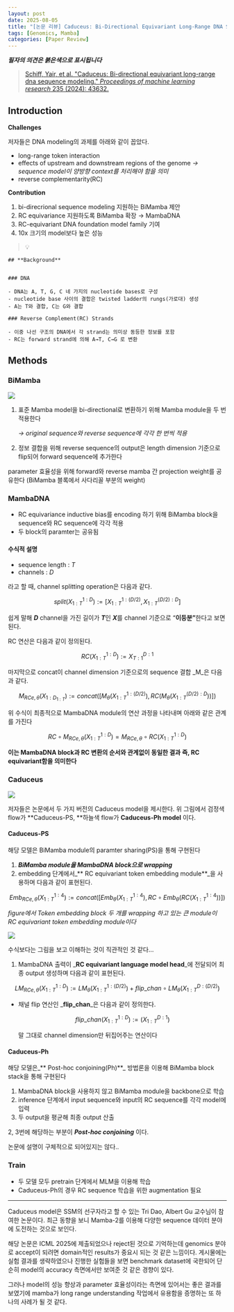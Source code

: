 ```yaml
---
layout: post
date: 2025-08-05
title: "[논문 리뷰] Caduceus: Bi-Directional Equivariant Long-Range DNA Sequence Modeling"
tags: [Genomics, Mamba]
categories: [Paper Review]
---
```


<span class="notion-red">_**필자의 의견은 붉은색으로 표시됩니다**_</span>


> [Schiff, Yair, et al. "Caduceus: Bi-directional equivariant long-range dna sequence modeling." ](https://pmc.ncbi.nlm.nih.gov/articles/PMC12189541/)[_Proceedings of machine learning research_](https://pmc.ncbi.nlm.nih.gov/articles/PMC12189541/)[ 235 (2024): 43632.](https://pmc.ncbi.nlm.nih.gov/articles/PMC12189541/)



## Introduction


**Challenges**


저자들은 DNA modeling의 과제를 아래와 같이 꼽았다.

- long-range token interaction
- effects of upstream and downstream regions of the genome 
_→ sequence model이 양방향 context를 처리해야 함을 의미_
- reverse complementarity(RC)

**Contribution**

1. bi-direcrional sequence modeling 지원하는 BiMamba 제안
1. RC equivariance 지원하도록 BiMamba 확장 → MambaDNA
1. RC-equivariant DNA foundation model family 기여
1. 10x 크기의 model보다 높은 성능

> 💡 


	## **Background**


	### DNA

	- DNA는 A, T, G, C 네 가지의 nucleotide bases로 구성
	- nucleotide base 사이의 결합은 twisted ladder의 rungs(가로대) 생성
	- A는 T와 결합, C는 G와 결합

	### Reverse Complement(RC) Strands

	- 이중 나선 구조의 DNA에서 각 strand는 의미상 동등한 정보를 포함
	- RC는 forward strand에 의해 A→T, C→G 로 변환


## Methods



### BiMamba


![](https://prod-files-secure.s3.us-west-2.amazonaws.com/542b861c-36a8-4051-84e5-8804b6728dba/2c247d59-7815-4980-99f0-8f0d21f445a7/image.png?X-Amz-Algorithm=AWS4-HMAC-SHA256&X-Amz-Content-Sha256=UNSIGNED-PAYLOAD&X-Amz-Credential=ASIAZI2LB46663VPK5H3%2F20250914%2Fus-west-2%2Fs3%2Faws4_request&X-Amz-Date=20250914T004038Z&X-Amz-Expires=3600&X-Amz-Security-Token=IQoJb3JpZ2luX2VjENn%2F%2F%2F%2F%2F%2F%2F%2F%2F%2FwEaCXVzLXdlc3QtMiJHMEUCIDYwuKzH8SR3X97Uj%2FH9Nx%2FlJIU8adCGiE5Fdxef15oOAiEAnFqkMzuJbyzi5JQ2eVo2f9JvtyufdmmEqNcU05KzbtUq%2FwMIUhAAGgw2Mzc0MjMxODM4MDUiDFWPCua9v7Bui6v%2BQircA8PwyGRnz46qDN6EBWsMED5X4pGg7HDoJGYC6tvaLtSfZLKQWMLtJJFHgRuAYtgn3yBUuzU5b4US00hTFXkt2yHHzeOuXNiNQS1bfY88dndGkPFIeE%2F7ogZZd3qtNJ9i33Ur87w%2FH%2Fsdy1SusQrd0%2F8tQ1Qiqmuav0ZR%2F5oE%2B%2FUf6Kn4WNqsUqqPNSg5Ivb8uhvWkm0Ftx8A6L1hRiembIrfHgDRtXA1DfKnGd4JM8HOvdr9Qq7EYRCDSnFd70GFqrsZsDyhbPSNvIf2Wf3St5sqO%2FENNV6NwCuP6RqbX0sVM6qzRYbcCis3D5uchToUvBqxu8yVar183TYOOPb0bvwoTgetb86yzvQfAFHg21l1d5F19FuRiEIDulhqgmoNLcQg0nfoLPlMkgmgR%2Fi28oNWkmekLHwNkrcyL1ecxBrx%2FVS%2FAeoQ6RrbAm%2FfJcXbr4w%2FJUCpPUsuTU%2BEQJ3qo3lpNDnsQdifjgkKEege%2FzFmMh8iQDEyf9tpFzMpMmmzCcGHcx6H0%2BtqjxK5SQb9zMLZxbWzkPtHFFfqIka61eQjkz7iTaa32cl0ddpgBcddGSldJc5zXRklLX0rA7TaMlyOL2JFg4Nh%2F0XKOKxkaNfbSXDuapPPpFgaq3sdMMyamMYGOqUBRGMG2eEr1QYA57Mapen2cvLlnFEqzS4hzIBiMcCLo%2BrXJKUcLKLPdzm%2BrHzRSWgApiv0JHr6Jr7kBYpwpmTVFGac2hqXr2moDOjO3tC5AJcDhaCNW7dED3N0Gghf8NwwpL4xTtwcnvCQR125mEYWghq%2FOrhNEy3AP%2Btquvpe%2BxEFKhIeBiHAffs3VnBgK8V0gip9s06OZe1LLT8arAV1uC%2BIn%2B5p&X-Amz-Signature=6a04124ac2c5ac1b1f83f57698eb525f8b5cc34aea6f4efb56035972e723ff85&X-Amz-SignedHeaders=host&x-amz-checksum-mode=ENABLED&x-id=GetObject)

1. 표준 Mamba model을 bi-directional로 변환하기 위해 Mamba module을 두 번 적용한다

	_→ original sequence와 reverse sequence에 각각 한 번씩 적용_

1. 정보 결합을 위해 reverse sequence의 output은 length dimension 기준으로 flip되어 forward sequence에 추가한다

parameter 효율성을 위해 forward와 reverse mamba 간 projection weight를 공유한다 (BiMamba 블록에서 사다리꼴 부분의 weight)



### MambaDNA

- RC equivariance inductive bias를 encoding 하기 위해 BiMamba block을 sequence와 RC sequence에 각각 적용
- 두 block의 paramter는 공유됨


#### 수식적 설명

- sequence length : _T_
- channels : _D_

라고 할 때,  channel splitting operation은 다음과 같다.


$$
split(X^{1:D}_{1:T}):=[X^{1:(D/2)}_{1:T},X^{(D/2):D}_{1:T}]
$$


<span class="notion-red">쉽게 말해 </span><span class="notion-red">_**D**_</span><span class="notion-red"> channel을 가진 길이가 </span><span class="notion-red">_**T**_</span><span class="notion-red">인 </span><span class="notion-red">_**X**_</span><span class="notion-red">를 channel 기준으로 “</span><span class="notion-red">**이등분”**</span><span class="notion-red">한다고 보면 된다.</span>


RC 연산은 다음과 같이 정의된다.


$$
RC(X^{1:D}_{1:T}):=X^{D:1}_{T:1}
$$


마지막으로 concat이 channel dimension 기준으로의 sequence 결합 _M_은 다음과 같다.


$$
M_{RCe,\theta}(X_{1:D_{1:T}}):=concat([M_{\theta}(X^{1:(D/2)}_{1:T}),RC(M_{\theta}(X^{(D/2):D}_{1:T}))])
$$


위 수식이 최종적으로 MambaDNA module의 연산 과정을 나타내며 아래와 같은 관계를 가진다


$$
RC\circ M_{RCe,\theta}(X^{1:D}_{1:T}) = M_{RCe,\theta} \circ RC(X^{1:D}_{1:T})
$$


**이는 MambaDNA block과 RC 변환의 순서와 관계없이 동일한 결과 즉, RC equivariant함을 의미한다**



### Caduceus


![](https://prod-files-secure.s3.us-west-2.amazonaws.com/542b861c-36a8-4051-84e5-8804b6728dba/f94a60d7-8145-473b-aef9-7c68d3ec604a/image.png?X-Amz-Algorithm=AWS4-HMAC-SHA256&X-Amz-Content-Sha256=UNSIGNED-PAYLOAD&X-Amz-Credential=ASIAZI2LB46663VPK5H3%2F20250914%2Fus-west-2%2Fs3%2Faws4_request&X-Amz-Date=20250914T004038Z&X-Amz-Expires=3600&X-Amz-Security-Token=IQoJb3JpZ2luX2VjENn%2F%2F%2F%2F%2F%2F%2F%2F%2F%2FwEaCXVzLXdlc3QtMiJHMEUCIDYwuKzH8SR3X97Uj%2FH9Nx%2FlJIU8adCGiE5Fdxef15oOAiEAnFqkMzuJbyzi5JQ2eVo2f9JvtyufdmmEqNcU05KzbtUq%2FwMIUhAAGgw2Mzc0MjMxODM4MDUiDFWPCua9v7Bui6v%2BQircA8PwyGRnz46qDN6EBWsMED5X4pGg7HDoJGYC6tvaLtSfZLKQWMLtJJFHgRuAYtgn3yBUuzU5b4US00hTFXkt2yHHzeOuXNiNQS1bfY88dndGkPFIeE%2F7ogZZd3qtNJ9i33Ur87w%2FH%2Fsdy1SusQrd0%2F8tQ1Qiqmuav0ZR%2F5oE%2B%2FUf6Kn4WNqsUqqPNSg5Ivb8uhvWkm0Ftx8A6L1hRiembIrfHgDRtXA1DfKnGd4JM8HOvdr9Qq7EYRCDSnFd70GFqrsZsDyhbPSNvIf2Wf3St5sqO%2FENNV6NwCuP6RqbX0sVM6qzRYbcCis3D5uchToUvBqxu8yVar183TYOOPb0bvwoTgetb86yzvQfAFHg21l1d5F19FuRiEIDulhqgmoNLcQg0nfoLPlMkgmgR%2Fi28oNWkmekLHwNkrcyL1ecxBrx%2FVS%2FAeoQ6RrbAm%2FfJcXbr4w%2FJUCpPUsuTU%2BEQJ3qo3lpNDnsQdifjgkKEege%2FzFmMh8iQDEyf9tpFzMpMmmzCcGHcx6H0%2BtqjxK5SQb9zMLZxbWzkPtHFFfqIka61eQjkz7iTaa32cl0ddpgBcddGSldJc5zXRklLX0rA7TaMlyOL2JFg4Nh%2F0XKOKxkaNfbSXDuapPPpFgaq3sdMMyamMYGOqUBRGMG2eEr1QYA57Mapen2cvLlnFEqzS4hzIBiMcCLo%2BrXJKUcLKLPdzm%2BrHzRSWgApiv0JHr6Jr7kBYpwpmTVFGac2hqXr2moDOjO3tC5AJcDhaCNW7dED3N0Gghf8NwwpL4xTtwcnvCQR125mEYWghq%2FOrhNEy3AP%2Btquvpe%2BxEFKhIeBiHAffs3VnBgK8V0gip9s06OZe1LLT8arAV1uC%2BIn%2B5p&X-Amz-Signature=2211e3de12ef4fc192e294a5fc40d9e5ba4aa5c1f923082bd860bd1562cda604&X-Amz-SignedHeaders=host&x-amz-checksum-mode=ENABLED&x-id=GetObject)


저자들은 논문에서 두 가지 버전의 Caduceus model을 제시한다. 위 그림에서 검정색 flow가 **Caduceus-PS, **하늘색 flow가 **Caduceus-Ph model** 이다.



#### Caduceus-PS


해당 모델은 BiMamba module의 paramter sharing(PS)을 통해 구현된다

1. _**BiMamba module을 MambaDNA block으로 wrapping**_
1. embedding 단계에서_** RC equivariant token embedding module**_을 사용하며 다음과 같이 표현된다.

$$
Emb_{RCe,\theta}(X^{1:4}_{1:T}):=concat([Emb_{\theta}(X^{1:4}_{1:T}),RC \circ Emb_{\theta}(RC(X^{1:4}_{1:T}))])
$$


_figure에서 Token embedding block 두 개를 wrapping 하고 있는 큰 module이 RC equivariant token embedding module이다_


![](https://prod-files-secure.s3.us-west-2.amazonaws.com/542b861c-36a8-4051-84e5-8804b6728dba/b175e4da-71eb-4e91-8c23-a06dabe673c9/image.png?X-Amz-Algorithm=AWS4-HMAC-SHA256&X-Amz-Content-Sha256=UNSIGNED-PAYLOAD&X-Amz-Credential=ASIAZI2LB46663VPK5H3%2F20250914%2Fus-west-2%2Fs3%2Faws4_request&X-Amz-Date=20250914T004038Z&X-Amz-Expires=3600&X-Amz-Security-Token=IQoJb3JpZ2luX2VjENn%2F%2F%2F%2F%2F%2F%2F%2F%2F%2FwEaCXVzLXdlc3QtMiJHMEUCIDYwuKzH8SR3X97Uj%2FH9Nx%2FlJIU8adCGiE5Fdxef15oOAiEAnFqkMzuJbyzi5JQ2eVo2f9JvtyufdmmEqNcU05KzbtUq%2FwMIUhAAGgw2Mzc0MjMxODM4MDUiDFWPCua9v7Bui6v%2BQircA8PwyGRnz46qDN6EBWsMED5X4pGg7HDoJGYC6tvaLtSfZLKQWMLtJJFHgRuAYtgn3yBUuzU5b4US00hTFXkt2yHHzeOuXNiNQS1bfY88dndGkPFIeE%2F7ogZZd3qtNJ9i33Ur87w%2FH%2Fsdy1SusQrd0%2F8tQ1Qiqmuav0ZR%2F5oE%2B%2FUf6Kn4WNqsUqqPNSg5Ivb8uhvWkm0Ftx8A6L1hRiembIrfHgDRtXA1DfKnGd4JM8HOvdr9Qq7EYRCDSnFd70GFqrsZsDyhbPSNvIf2Wf3St5sqO%2FENNV6NwCuP6RqbX0sVM6qzRYbcCis3D5uchToUvBqxu8yVar183TYOOPb0bvwoTgetb86yzvQfAFHg21l1d5F19FuRiEIDulhqgmoNLcQg0nfoLPlMkgmgR%2Fi28oNWkmekLHwNkrcyL1ecxBrx%2FVS%2FAeoQ6RrbAm%2FfJcXbr4w%2FJUCpPUsuTU%2BEQJ3qo3lpNDnsQdifjgkKEege%2FzFmMh8iQDEyf9tpFzMpMmmzCcGHcx6H0%2BtqjxK5SQb9zMLZxbWzkPtHFFfqIka61eQjkz7iTaa32cl0ddpgBcddGSldJc5zXRklLX0rA7TaMlyOL2JFg4Nh%2F0XKOKxkaNfbSXDuapPPpFgaq3sdMMyamMYGOqUBRGMG2eEr1QYA57Mapen2cvLlnFEqzS4hzIBiMcCLo%2BrXJKUcLKLPdzm%2BrHzRSWgApiv0JHr6Jr7kBYpwpmTVFGac2hqXr2moDOjO3tC5AJcDhaCNW7dED3N0Gghf8NwwpL4xTtwcnvCQR125mEYWghq%2FOrhNEy3AP%2Btquvpe%2BxEFKhIeBiHAffs3VnBgK8V0gip9s06OZe1LLT8arAV1uC%2BIn%2B5p&X-Amz-Signature=2e1c2a83826e259052f23765d2697bf3d391b7a371a73bdb21343a8221f8c8ee&X-Amz-SignedHeaders=host&x-amz-checksum-mode=ENABLED&x-id=GetObject)


<span class="notion-red">수식보다는 그림을 보고 이해하는 것이 직관적인 것 같다…</span>

1. MambaDNA 출력이 _**RC equivariant language model head**_에 전달되어 최종 output 생성하며 다음과 같이 표현된다.

$$
LM_{RCe,\theta}(X^{1:D}_{1:T}):= LM_{\theta}(X^{1:(D/2)}_{1:T})+flip\_chan\circ LM_{\theta}(X^{D:(D/2)}_{1:T})
$$

- 채널 flip 연산인 _**flip\_chan**_은 다음과 같이 정의한다.

	$$
	flip\_chan(X^{1:D}_{1:T}):=(X^{D:1}_{1:T})
	$$


	말 그대로 channel dimension만 뒤집어주는 연산이다



#### Caduceus-Ph


해당 모델은_** Post-hoc conjoining(Ph)**_ 방법론을 이용해 BiMamba block stack을 통해 구현된다

1. MambaDNA block을 사용하지 않고 BiMamba module을 backbone으로 학습
1. inference 단계에서 input sequence와 input의 RC sequence를 각각 model에 입력
1. 두 output을 평균해 최종 output 산출

2, 3번에 해당하는 부분이 _**Post-hoc conjoining**_ 이다.


<span class="notion-red">논문에 설명이 구체적으로 되어있지는 않다..</span>



### Train

- 두 모델 모두 pretrain 단계에서 MLM을 이용해 학습
- Caduceus-Ph의 경우 RC sequence 학습을 위한 augmentation 필요

---


<span class="notion-red">Caduceus model은 SSM의 선구자라고 할 수 있는 Tri Dao, Albert Gu 교수님이 참여한 논문이다. 최근 동향을 보니 Mamba-2를 이용해 다양한 sequence 데이터 분야에 도전하는 것으로 보인다.</span>


<span class="notion-red">해당 논문은 ICML 2025에 제출되었으나 reject된 것으로 기억하는데 genomics 분야로 accept이 되려면 domain적인 results가 중요시 되는 것 같은 느낌이다. 게시물에는 실험 결과를 생략하였으나 진행한 실험들을 보면 benchmark dataset에 국한되어 단순히 model의 accuracy 측면에서만 보여준 것 같은 경향이 있다.</span>


<span class="notion-red">그러나 model의 성능 향상과 parameter 효율성이라는 측면에 있어서는 좋은 결과를 보였기에 mamba가 long range understanding 작업에서 유용함을 증명하는 또 하나의 사례가 될 것 같다.</span>

